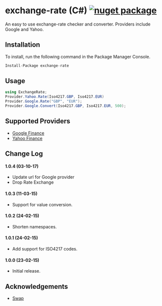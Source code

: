 # exchange-rate (C#) [![nuget package](https://img.shields.io/nuget/v/exchange-rate.png?style=flat-square)](https://www.nuget.org/profiles/simonray)

An easy to use exchange-rate checker and converter. Providers include Google and Yahoo.

## Installation

To install, run the following command in the Package Manager Console.

```csharp
Install-Package exchange-rate
```

## Usage

```cs
using ExchangeRate;
Provider.Yahoo.Rate(Iso4217.GBP, Iso4217.EUR)
Provider.Google.Rate("GBP", "EUR");
Provider.Google.Convert(Iso4217.GBP, Iso4217.EUR, 500);
```

## Supported Providers
* [Google Finance](http://finance.google.com)
* [Yahoo Finance](https://finance.yahoo.com/)

## Change Log

#### 1.0.4 (03-10-17)
* Update url for Google provider
* Drop Rate Exchange

#### 1.0.3 (11-03-15)
* Support for value conversion.

#### 1.0.2 (24-02-15)
* Shorten namespaces.

#### 1.0.1 (24-02-15)
* Add support for ISO4217 codes.

#### 1.0.0 (23-02-15)
* Initial release.

## Acknowledgements
* [Swap](https://github.com/florianv/swap/)
